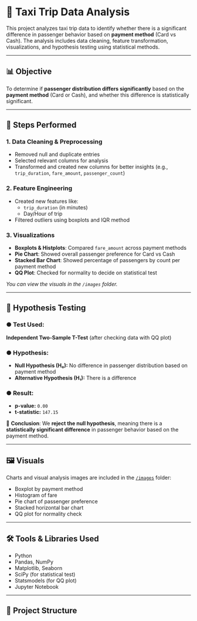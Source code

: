 # 🚕 Taxi Trip Data Analysis

This project analyzes taxi trip data to identify whether there is a significant difference in passenger behavior based on **payment method** (Card vs Cash). The analysis includes data cleaning, feature transformation, visualizations, and hypothesis testing using statistical methods.

---

## 📊 Objective

To determine if **passenger distribution differs significantly** based on the **payment method** (Card or Cash), and whether this difference is statistically significant.

---

## 🔧 Steps Performed

### 1. Data Cleaning & Preprocessing
- Removed null and duplicate entries
- Selected relevant columns for analysis
- Transformed and created new columns for better insights (e.g., `trip_duration`, `fare_amount`, `passenger_count`)

### 2. Feature Engineering
- Created new features like:
  - `trip_duration` (in minutes)
  - Day/Hour of trip
- Filtered outliers using boxplots and IQR method

### 3. Visualizations
- **Boxplots & Histplots**: Compared `fare_amount` across payment methods
- **Pie Chart**: Showed overall passenger preference for Card vs Cash
- **Stacked Bar Chart**: Showed percentage of passengers by count per payment method
- **QQ Plot**: Checked for normality to decide on statistical test

_You can view the visuals in the `/images` folder._

---

## 🧪 Hypothesis Testing

### ● Test Used:
**Independent Two-Sample T-Test** (after checking data with QQ plot)

### ● Hypothesis:
- **Null Hypothesis (H₀):** No difference in passenger distribution based on payment method
- **Alternative Hypothesis (H₁):** There is a difference

### ● Result:
- **p-value:** `0.00`
- **t-statistic:** `147.15`

📌 **Conclusion**: We **reject the null hypothesis**, meaning there is a **statistically significant difference** in passenger behavior based on the payment method.

---

## 🖼️ Visuals

Charts and visual analysis images are included in the [`/images`](https://github.com/Prince-Saxena/Taxi-Trip-Data-Analysis/images) folder:
- Boxplot by payment method
- Histogram of fare
- Pie chart of passenger preference
- Stacked horizontal bar chart
- QQ plot for normality check

---

## 🛠️ Tools & Libraries Used
- Python
- Pandas, NumPy
- Matplotlib, Seaborn
- SciPy (for statistical test)
- Statsmodels (for QQ plot)
- Jupyter Notebook

---

## 📁 Project Structure

